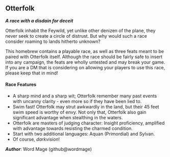## Otterfolk
***A race with a disdain for deceit***

Otterfolk inhabit the Feywild, yet unlike other denizen of the plane, they never seek to create a circle of distrust. But why would such a race consider roaming to lands hitherto unknown?

This homebrew contains a playable race, as well as three feats meant to be paired with Otterfolk itself. Although the race should be fairly safe to insert into any campaign, the feats are wholly untested and may break your game. If you are a DM that is considering on allowing your players to use this race, please keep that in mind!

#### Race Features
- A sharp mind and a sharp wit; Otterfolk remember many past events with uncanny clarity - even more so if they have been lied to.
- Swim fast! Otterfolk may strut awkwardly in the land, but their 45 feet swim speed is worthy of envy. Not only that, Otterfolk also gain significant advantage when stealthing in the waters.
- Otterfolk are masters of judging character: Insight proficiency, amplified with advantage towards resisting the charmed condition.
- Start with two additional languages: Aquan (Primordial) and Sylvan.
- Of course, *darkvision*!

***Author***: Word Mage (github@wordmage)
